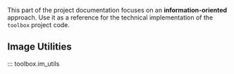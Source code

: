 This part of the project documentation focuses on
an **information-oriented** approach. Use it as a
reference for the technical implementation of the
`toolbox` project code.

## Image Utilities
::: toolbox.im_utils
